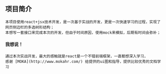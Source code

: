 ## 项目简介
    本项目使用react+jsx技术开发，是一次基于实战的开发，更是一次快速学习的过程，实现了网页侧边栏的多选树形结构；
    本想写一套接口来完成本次的开发，但由于时间原因，使用mock来模拟，后期有时间会弥补；
    
#### 我想说！
    通过本次实战开发，最大的感触就是react是一个不错前端框架，一直都想深入学习，
    感谢 [MOKA](http://www.mokahr.com/) 给提供的ui图和指导，提供比较优秀的文档学习